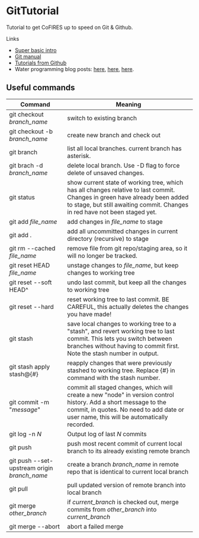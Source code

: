 # GitTutorial

Tutorial to get CoFIRES up to speed on Git & Github.

Links
- [Super basic intro](https://product.hubspot.com/blog/git-and-github-tutorial-for-beginners)
- [Git manual](https://git-scm.com/book/en/v1/Git-Basics-Getting-a-Git-Repository)
- [Tutorials from Github](https://lab.github.com/)
- Water programming blog posts: [here](https://waterprogramming.wordpress.com/2014/09/29/getting-started-git-and-github/), [here](https://waterprogramming.wordpress.com/2012/10/29/intro-to-git-part-1-local-version-control/), [here](https://waterprogramming.wordpress.com/2012/10/29/intro-to-git-part-2-remote-repositories/).

## Useful commands
Command | Meaning
--------|--------
git checkout *branch_name* | switch to existing branch 
git checkout -b *branch_name* | create new branch and check out
git branch | list all local branches. current branch has asterisk.
git brach -d *branch_name* | delete local branch. Use -D flag to force delete of unsaved changes.
git status | show current state of working tree, which has all changes relative to last commit. Changes in green have already been added to stage, but still awaiting commit. Changes in red have not been staged yet.
git add *file_name* | add changes in *file_name* to stage
git add . | add all uncommitted changes in current directory (recursive) to stage
git rm --cached *file_name* | remove file from git repo/staging area, so it will no longer be tracked.
git reset HEAD *file_name* | unstage changes to *file_name*, but keep changes to working tree
git reset --soft HEAD^ | undo last commit, but keep all the changes to working tree
git reset --hard | reset working tree to last commit. BE CAREFUL, this actually deletes the changes you have made!
git stash | save local changes to working tree to a "stash", and revert working tree to last commit. This lets you switch between branches without having to commit first. Note the stash number in output.
git stash apply stash@{#} | reapply changes that were previously stashed to working tree. Replace {#} in command with the stash number.
git commit -m "*message*" | commit all staged changes, which will create a new "node" in version control history. Add a short message  to the commit, in quotes. No need to add date or user name, this will be automatically recorded.
git log -n *N* | Output log of last *N* commits
git push | push most recent commit of current local branch to its already existing remote  branch
git push --set-upstream origin *branch_name* | create a branch *branch_name* in remote repo that is identical to current local branch
git pull | pull updated version of remote branch into local branch
git merge *other_branch* | if *current_branch* is checked out, merge commits from *other_branch* into *current_branch*
git merge --abort | abort a failed merge
